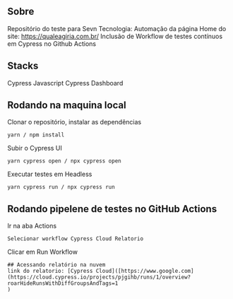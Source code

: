 ﻿## Sobre
Repositório do teste para Sevn Tecnologia: Automação da página Home do site: https://qualeagiria.com.br/ 
Inclusão de Workflow de testes contínuos em Cypress no Github Actions

## Stacks
Cypress
Javascript
Cypress Dashboard

## Rodando na maquina local
Clonar o repositório, instalar as dependências
```
yarn / npm install
```
Subir o Cypress UI
```
yarn cypress open / npx cypress open
```
Executar testes em Headless
```
yarn cypress run / npx cypress run
```
## Rodando pipelene de testes no GitHub Actions
Ir na aba Actions
```
Selecionar workflow Cypress Cloud Relatorio
```
Clicar em Run Workflow
```
## Acessando relatório na nuvem
link do relatorio: [Cypress Cloud]([https://www.google.com](https://cloud.cypress.io/projects/pjgihb/runs/1/overview?roarHideRunsWithDiffGroupsAndTags=1
)
